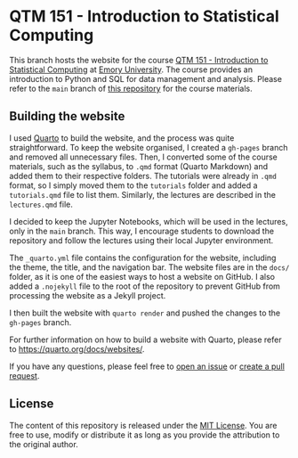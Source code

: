 # QTM 151 - Introduction to Statistical Computing 

This branch hosts the website for the course [QTM 151 - Introduction to
Statistical Computing](http://danilofreire.github.io/qtm151) at [Emory
University](http://www.emory.edu). The course provides an introduction to
Python and SQL for data management and analysis. Please refer to the `main`
branch of [this repository](https://github.com/danilofreire/qtm151) for the
course materials.

## Building the website

I used [Quarto](https://quarto.org) to build the website, and the process was
quite straightforward. To keep the website organised, I created a `gh-pages`
branch and removed all unnecessary files. Then, I converted some of the course
materials, such as the syllabus, to `.qmd` format (Quarto Markdown) and added
them to their respective folders. The tutorials were already in `.qmd` format,
so I simply moved them to the `tutorials` folder and added a `tutorials.qmd`
file to list them. Similarly, the lectures are described in the `lectures.qmd`
file.

I decided to keep the Jupyter Notebooks, which will be used in the lectures,
only in the `main` branch. This way, I encourage students to download the
repository and follow the lectures using their local Jupyter environment.

The `_quarto.yml` file contains the configuration for the website, including
the theme, the title, and the navigation bar. The website files are in the
`docs/` folder, as it is one of the easiest ways to host a website on GitHub. I
also added a `.nojekyll` file to the root of the repository to prevent GitHub
from processing the website as a Jekyll project. 

I then built the website with `quarto render` and pushed the changes to the
`gh-pages` branch.

For further information on how to build a website with Quarto, please refer to
<https://quarto.org/docs/websites/>.

If you have any questions, please feel free to [open an
issue](https://github.com/danilofreire/qtm151/issues) or [create a pull
request](https://github.com/danilofreire/qtm151/pulls).

## License

The content of this repository is released under the [MIT
License](LICENSE.qmd). You are free to use, modify or distribute it as long as
you provide the attribution to the original author.
